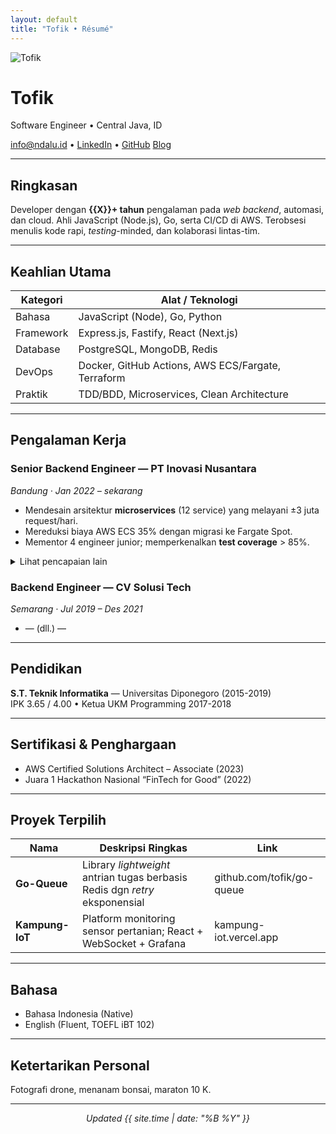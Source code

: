 ```yaml
---
layout: default
title: "Tofik • Résumé"
---
```


<link rel="stylesheet" href="assets/style.css">

<div class="hero">
  <img src="assets/your-photo.jpg" alt="Tofik" class="avatar">
  <h1>Tofik</h1>
  <p class="tagline">Software Engineer • Central Java, ID</p>
  <p>
    <a href="mailto:info@ndalu.id">info@ndalu.id</a> •
    <a href="https://linkedin.com/in/tofik-nuryanto-5172bb218">LinkedIn</a> •
    <a href="https://github.com/ngadimin51">GitHub</a>
    <a href="https://ndalu.id">Blog</a>
  </p>
</div>

---

## Ringkasan

Developer dengan **{{X}}+ tahun** pengalaman pada _web backend_, automasi, dan cloud. Ahli JavaScript (Node.js), Go, serta CI/CD di AWS. Terobsesi menulis kode rapi, _testing_-minded, dan kolaborasi lintas-tim.

---

## Keahlian Utama
| Kategori      | Alat / Teknologi                                  |
|---------------|---------------------------------------------------|
| Bahasa        | JavaScript (Node), Go, Python                     |
| Framework     | Express.js, Fastify, React (Next.js)              |
| Database      | PostgreSQL, MongoDB, Redis                        |
| DevOps        | Docker, GitHub Actions, AWS ECS/Fargate, Terraform|
| Praktik       | TDD/BDD, Microservices, Clean Architecture        |

---

## Pengalaman Kerja

### Senior Backend Engineer — PT Inovasi Nusantara  
_Bandung · Jan 2022 – sekarang_

- Mendesain arsitektur **microservices** (12 service) yang melayani ±3 juta request/hari.
- Mereduksi biaya AWS ECS 35% dengan migrasi ke Fargate Spot.
- Mementor 4 engineer junior; memperkenalkan **test coverage** > 85%.

<details>
<summary>Lihat pencapaian lain</summary>

- Implementasi **event-driven** logging → MTTR turun 40 %.
- Refactor modul pembayaran : waktu respons p95 dari 800 ms → 220 ms.
</details>

### Backend Engineer — CV Solusi Tech  
_Semarang · Jul 2019 – Des 2021_

- — (dll.) —

---

## Pendidikan

**S.T. Teknik Informatika** — Universitas Diponegoro (2015-2019)  
IPK 3.65 / 4.00 • Ketua UKM Programming 2017-2018

---

## Sertifikasi & Penghargaan

- AWS Certified Solutions Architect – Associate (2023)
- Juara 1 Hackathon Nasional “FinTech for Good” (2022)

---

## Proyek Terpilih

| Nama | Deskripsi Ringkas | Link |
|------|-------------------|------|
| **Go-Queue** | Library _lightweight_ antrian tugas berbasis Redis dgn _retry_ eksponensial | github.com/tofik/go-queue |
| **Kampung-IoT** | Platform monitoring sensor pertanian; React + WebSocket + Grafana | kampung-iot.vercel.app |

---

## Bahasa

- Bahasa Indonesia (Native)  
- English (Fluent, TOEFL iBT 102)

---

## Ketertarikan Personal

Fotografi drone, menanam bonsai, maraton 10 K.

---

<p align="center"><em>Updated {{ site.time | date: "%B %Y" }}</em></p>